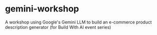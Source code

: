 # gemini-workshop
A workshop using Google's Gemini LLM to build an e-commerce product description generator (for Build With AI event series)
